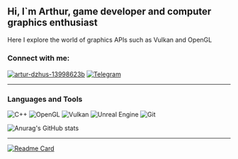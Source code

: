 ## Hi, I`m Arthur, game developer and computer graphics enthusiast

Here I explore the world of graphics APIs such as Vulkan and OpenGL 

<h3 align="left">Connect with me:</h3>
<p align="left">
<a href="https://linkedin.com/in/artur-dzhus-13998623b" target="blank"><img align="center" src="https://img.shields.io/static/v1?style=for-the-badge&message=LinkedIn&color=0A66C2&logo=LinkedIn&logoColor=FFFFFF&label=" alt="artur-dzhus-13998623b" height="auto" width="auto" /></a>
  <a href="https://t.me/juice_artur" target="blank"><img align="center" src="https://img.shields.io/static/v1?style=for-the-badge&message=Telegram&color=26A5E4&logo=Telegram&logoColor=FFFFFF&label=" alt="Telegram" height="auto" width="auto" /></a>
</p>

---

### Languages and  Tools
![C++](https://img.shields.io/static/v1?style=for-the-badge&message=C%2B%2B&color=00599C&logo=C%2B%2B&logoColor=FFFFFF&label=)
![OpenGL](https://img.shields.io/static/v1?style=for-the-badge&message=OpenGL&color=5586A4&logo=OpenGL&logoColor=FFFFFF&label=)
![Vulkan](https://img.shields.io/static/v1?style=for-the-badge&message=Vulkan&color=AC162C&logo=Vulkan&logoColor=FFFFFF&label=)
![Unreal Engine](https://img.shields.io/static/v1?style=for-the-badge&message=Unreal+Engine&color=0E1128&logo=Unreal+Engine&logoColor=FFFFFF&label=)
![Git](https://img.shields.io/static/v1?style=for-the-badge&message=Git&color=F05032&logo=Git&logoColor=FFFFFF&label=)

![Anurag's GitHub stats](https://github-readme-stats.vercel.app/api?username=juice-artur&count_private=true&show_icons=true)

---
[![Readme Card](https://github-readme-stats.vercel.app/api/pin/?username=juice-artur&repo=JuicyEngine)](https://github.com/juice-artur/JuicyEngine)
